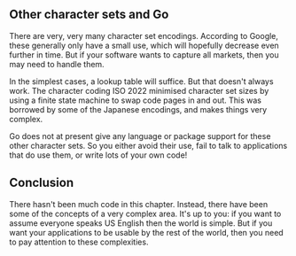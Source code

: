 ## Other character sets and Go

 There are very, very many character set encodings. According to Google, these generally only have a small use, which will hopefully decrease even further in time. But if your software wants to capture all markets, then you may need to handle them.

In the simplest cases, a lookup table will suffice. But that doesn't always work. The character coding ISO 2022 minimised character set sizes by using a finite state machine to swap code pages in and out. This was borrowed by some of the Japanese encodings, and makes things very complex.

Go does not at present give any language or package support for these other character sets. So you either avoid their use, fail to talk to applications that do use them, or write lots of your own code!

## Conclusion

There hasn't been much code in this chapter. Instead, there have been some of the concepts of a very complex area. It's up to you: if you want to assume everyone speaks US English then the world is simple. But if you want your applications to be usable by the rest of the world, then you need to pay attention to these complexities.

